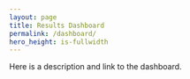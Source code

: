```yaml
---
layout: page
title: Results Dashboard
permalink: /dashboard/
hero_height: is-fullwidth
---
```


Here is a description and link to the dashboard.
